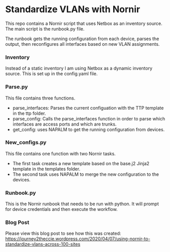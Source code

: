 # Standardize VLANs with Nornir

This repo contains a Nornir script that uses Netbox as an inventory source.  The main script is the runbook.py file.

The runbook gets the running configuration from each device, parses the output, then reconfigures all interfaces based on new VLAN assignments.

### Inventory
Instead of a static inventory I am using Netbox as a dynamic inventory source.  This is set up in the config.yaml file.

### Parse.py
This file contains three functions.
- parse_interfaces: Parses the current configuation with the TTP template in the ttp folder.
- parse_config: Calls the parse_interfaces function in order to parse which interfaces are access ports and which are trunks.
- get_config: uses NAPALM to get the running configuration from devices.

### New_configs.py
This file contains one function with two Nornir tasks.
- The first task creates a new template based on the base.j2 Jinja2 template in the templates folder.
- The second task uses NAPALM to merge the new configuration to the devices.

### Runbook.py
This is the Nornir runbook that needs to be run with python.  It will prompt for device credentials and then execute the workflow.

### Blog Post
Please view this blog post to see how this was created:  https://journey2theccie.wordpress.com/2020/04/07/using-nornir-to-standardize-vlans-across-100-sites
